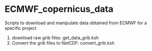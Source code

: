 # ECMWF_copernicus_data
Scripts to download and manipulate data obtained from ECMWF for a specific project

1. download raw grib files: get_data_grib.ksh
2. Convert the grib files to NetCDF: convert_grib.ksh
